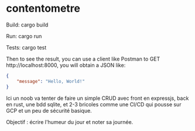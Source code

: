 # contentometre

Build: cargo build

Run: cargo run

Tests: cargo test

Then to see the result, you can use a client like Postman to GET http://localhost:8000, you will obtain a JSON like:

```json
{
    "message": "Hello, World!"
}
```

Ici un noob va tenter de faire un simple CRUD avec front en expressjs, back en rust, une bdd sqlite, et 2-3 bricoles comme une CI/CD qui pousse sur GCP et un peu de sécurité basique.

Objectif : écrire l'humeur du jour et noter sa journée.